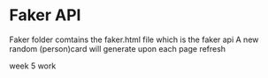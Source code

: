 # Faker API
Faker folder comtains the faker.html file which is the faker api
A new random (person)card will generate upon each page refresh 


week 5 work
